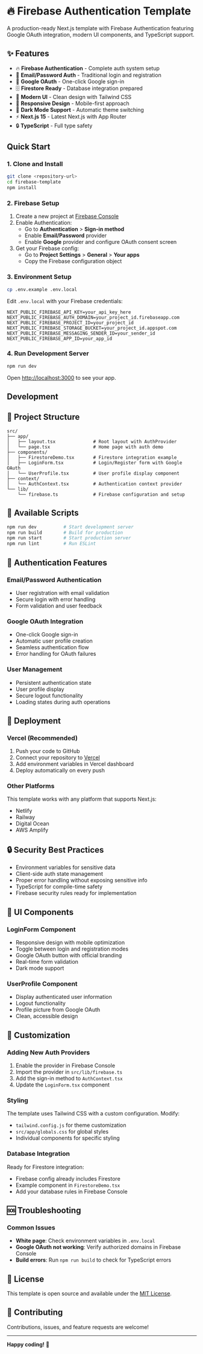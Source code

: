 # 🔥 Firebase Authentication Template

A production-ready Next.js template with Firebase Authentication featuring Google OAuth integration, modern UI components, and TypeScript support.

## ✨ Features

- 🔥 **Firebase Authentication** - Complete auth system setup
- 🔑 **Email/Password Auth** - Traditional login and registration
- 🚀 **Google OAuth** - One-click Google sign-in
- 🗄️ **Firestore Ready** - Database integration prepared
- 🎨 **Modern UI** - Clean design with Tailwind CSS
- 📱 **Responsive Design** - Mobile-first approach
- 🌙 **Dark Mode Support** - Automatic theme switching
- ⚡ **Next.js 15** - Latest Next.js with App Router
- 🔒 **TypeScript** - Full type safety

## Quick Start

### 1. Clone and Install

```bash
git clone <repository-url>
cd firebase-template
npm install
```

### 2. Firebase Setup

1. Create a new project at [Firebase Console](https://console.firebase.google.com/)
2. Enable Authentication:
   - Go to **Authentication** > **Sign-in method**
   - Enable **Email/Password** provider
   - Enable **Google** provider and configure OAuth consent screen
3. Get your Firebase config:
   - Go to **Project Settings** > **General** > **Your apps**
   - Copy the Firebase configuration object

### 3. Environment Setup

```bash
cp .env.example .env.local
```

Edit `.env.local` with your Firebase credentials:

```env
NEXT_PUBLIC_FIREBASE_API_KEY=your_api_key_here
NEXT_PUBLIC_FIREBASE_AUTH_DOMAIN=your_project_id.firebaseapp.com
NEXT_PUBLIC_FIREBASE_PROJECT_ID=your_project_id
NEXT_PUBLIC_FIREBASE_STORAGE_BUCKET=your_project_id.appspot.com
NEXT_PUBLIC_FIREBASE_MESSAGING_SENDER_ID=your_sender_id
NEXT_PUBLIC_FIREBASE_APP_ID=your_app_id
```

### 4. Run Development Server

```bash
npm run dev
```

Open [http://localhost:3000](http://localhost:3000) to see your app.

## Development

## 📁 Project Structure

```
src/
├── app/
│   ├── layout.tsx              # Root layout with AuthProvider
│   └── page.tsx                # Home page with auth demo
├── components/
│   ├── FirestoreDemo.tsx       # Firestore integration example
│   ├── LoginForm.tsx           # Login/Register form with Google OAuth
│   └── UserProfile.tsx         # User profile display component
├── context/
│   └── AuthContext.tsx         # Authentication context provider
└── lib/
    └── firebase.ts             # Firebase configuration and setup
```

## 🔧 Available Scripts

```bash
npm run dev          # Start development server
npm run build        # Build for production
npm run start        # Start production server
npm run lint         # Run ESLint
```

## 🎯 Authentication Features

### Email/Password Authentication
- User registration with email validation
- Secure login with error handling
- Form validation and user feedback

### Google OAuth Integration
- One-click Google sign-in
- Automatic user profile creation
- Seamless authentication flow
- Error handling for OAuth failures

### User Management
- Persistent authentication state
- User profile display
- Secure logout functionality
- Loading states during auth operations

## 🚀 Deployment

### Vercel (Recommended)

1. Push your code to GitHub
2. Connect your repository to [Vercel](https://vercel.com)
3. Add environment variables in Vercel dashboard
4. Deploy automatically on every push

### Other Platforms

This template works with any platform that supports Next.js:
- Netlify
- Railway
- Digital Ocean
- AWS Amplify

## 🔒 Security Best Practices

- Environment variables for sensitive data
- Client-side auth state management
- Proper error handling without exposing sensitive info
- TypeScript for compile-time safety
- Firebase security rules ready for implementation

## 🎨 UI Components

### LoginForm Component
- Responsive design with mobile optimization
- Toggle between login and registration modes
- Google OAuth button with official branding
- Real-time form validation
- Dark mode support

### UserProfile Component
- Display authenticated user information
- Logout functionality
- Profile picture from Google OAuth
- Clean, accessible design

## 🔧 Customization

### Adding New Auth Providers

1. Enable the provider in Firebase Console
2. Import the provider in `src/lib/firebase.ts`
3. Add the sign-in method to `AuthContext.tsx`
4. Update the `LoginForm.tsx` component

### Styling

The template uses Tailwind CSS with a custom configuration. Modify:
- `tailwind.config.js` for theme customization
- `src/app/globals.css` for global styles
- Individual components for specific styling

### Database Integration

Ready for Firestore integration:
- Firebase config already includes Firestore
- Example component in `FirestoreDemo.tsx`
- Add your database rules in Firebase Console

## 🆘 Troubleshooting

### Common Issues

- **White page**: Check environment variables in `.env.local`
- **Google OAuth not working**: Verify authorized domains in Firebase Console
- **Build errors**: Run `npm run build` to check for TypeScript errors

## 📝 License

This template is open source and available under the [MIT License](LICENSE).

## 🤝 Contributing

Contributions, issues, and feature requests are welcome!

---

**Happy coding!** 🎉